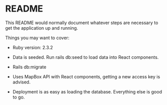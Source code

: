 # README

This README would normally document whatever steps are necessary to get the
application up and running.

Things you may want to cover:

* Ruby version: 2.3.2

* Data is seeded. Run rails db:seed to load data into React components.

* Rails db:migrate

* Uses MapBox API with React components, getting a new access key is advised.

* Deployment is as easy as loading the database. Everything else is good to go.
